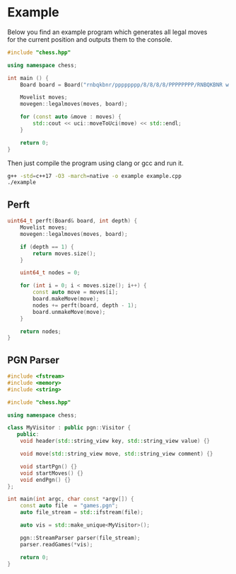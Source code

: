 # Example

Below you find an example program which generates all legal moves  
for the current position and outputs them to the console.

```cpp
#include "chess.hpp"

using namespace chess;

int main () {
    Board board = Board("rnbqkbnr/pppppppp/8/8/8/8/PPPPPPPP/RNBQKBNR w KQkq - 0 1");

    Movelist moves;
    movegen::legalmoves(moves, board);

    for (const auto &move : moves) {
        std::cout << uci::moveToUci(move) << std::endl;
    }

    return 0;
}

```

Then just compile the program using clang or gcc and run it.

```bash
g++ -std=c++17 -O3 -march=native -o example example.cpp
./example
```

## Perft

```cpp
uint64_t perft(Board& board, int depth) {
    Movelist moves;
    movegen::legalmoves(moves, board);

    if (depth == 1) {
        return moves.size();
    }

    uint64_t nodes = 0;

    for (int i = 0; i < moves.size(); i++) {
        const auto move = moves[i];
        board.makeMove(move);
        nodes += perft(board, depth - 1);
        board.unmakeMove(move);
    }

    return nodes;
}
```

## PGN Parser

```cpp
#include <fstream>
#include <memory>
#include <string>

#include "chess.hpp"

using namespace chess;

class MyVisitor : public pgn::Visitor {
   public:
    void header(std::string_view key, std::string_view value) {}

    void move(std::string_view move, std::string_view comment) {}

    void startPgn() {}
    void startMoves() {}
    void endPgn() {}
};

int main(int argc, char const *argv[]) {
    const auto file  = "games.pgn";
    auto file_stream = std::ifstream(file);

    auto vis = std::make_unique<MyVisitor>();

    pgn::StreamParser parser(file_stream);
    parser.readGames(*vis);

    return 0;
}
```
